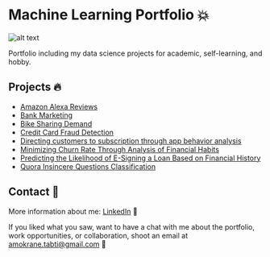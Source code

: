 # Machine Learning Portfolio :boom:
![alt text](https://images.unsplash.com/photo-1527474305487-b87b222841cc?ixlib=rb-1.2.1&auto=format&fit=crop&w=967&q=80)

Portfolio including my data science projects for academic, self-learning, and hobby.

## Projects :fire: 
* [Amazon Alexa Reviews](https://github.com/atabti/Machine-Learning-Portfolio/tree/master/Amazon%20Alexa%20Reviews)
* [Bank Marketing](https://github.com/atabti/Machine-Learning-Portfolio/tree/master/Bank%20Marketing)
* [Bike Sharing Demand](https://github.com/atabti/Machine-Learning-Portfolio/tree/master/Bike%20Sharing%20Demand)
* [Credit Card Fraud Detection](https://github.com/atabti/Machine-Learning-Portfolio/tree/master/Credit%20Card%20Fraud%20Detection)
* [Directing customers to subscription through app behavior analysis
](https://github.com/atabti/Machine-Learning-Portfolio/tree/master/Directing%20Customers%20to%20Subscription%20Through%20App%20Behavior%20Analysis)
* [Minimizing Churn Rate Through Analysis of Financial Habits
](https://github.com/atabti/Machine-Learning-Portfolio/tree/master/Minimizing%20Churn%20Rate%20Through%20Analysis%20of%20Financial%20Habits)
* [Predicting the Likelihood of E-Signing a Loan Based on Financial History](https://github.com/atabti/Machine-Learning-Portfolio/tree/master/Predicting%20the%20Likelihood%20of%20E-Signing%20a%20Loan%20Based%20on%20Financial%20History)
* [Quora Insincere Questions Classification
](https://github.com/atabti/Machine-Learning-Portfolio/tree/master/Quora%20Insincere%20Questions%20Classification)

## Contact :email: 

More information about me: [LinkedIn](https://www.linkedin.com/in/amokranetabti/) :mag_right:

If you liked what you saw, want to have a chat with me about the portfolio, work opportunities, or collaboration, shoot an email at amokrane.tabti@gmail.com :rocket:
